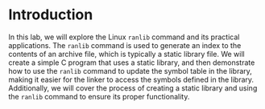 # Introduction

In this lab, we will explore the Linux `ranlib` command and its practical applications. The `ranlib` command is used to generate an index to the contents of an archive file, which is typically a static library file. We will create a simple C program that uses a static library, and then demonstrate how to use the `ranlib` command to update the symbol table in the library, making it easier for the linker to access the symbols defined in the library. Additionally, we will cover the process of creating a static library and using the `ranlib` command to ensure its proper functionality.
